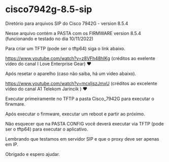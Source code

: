 # cisco7942g-8.5-sip
Diretório para arquivos SIP do Cisco 7942G - version 8.5.4 


Nesse arquivo contém a PASTA com os FIRMWARE version 8.5.4 (funcionando e testado no dia 10/11/2022)

Para criar um TFTP (pode ser o tftp64) siga o link abaixo.

https://www.youtube.com/watch?v=z8VFh48hIKg (créditos ao exelente vídeo do canal I Love Enterprise Gear) ♥

Após resetar o aparelho (caso não saiba, há um video abaixo).

https://www.youtube.com/watch?v=mcxIjszJmxU (créditos ao excelente vídeo do canal A1 Telekom Jarincik ) ♥

Executar primeiramente no TFTP a pasta Cisco_7942G para executar o firwmare.

Após executar o firmware, executar um reboot e partir ao próximo.

Não esquecer que na PASTA CONFIG você deverá executar via TFTP (pode ser o tftp64) para executar o aplicativo.

Lembrando que testamos em servidor SIP e que o proxy deve ser apenas em IP.

Obrigado e espero ajudar.
